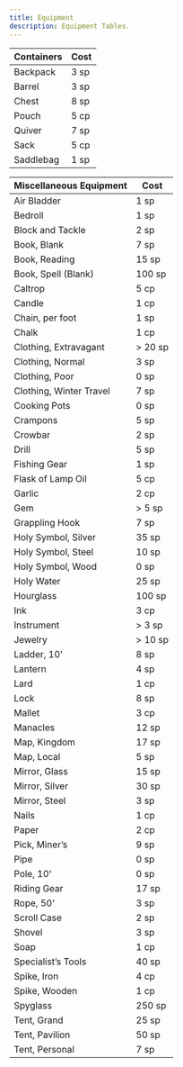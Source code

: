 ```yaml
---
title: Equipment
description: Equipment Tables.
---
```


| Containers | Cost |
| ---------- | ---- |
| Backpack   | 3 sp |
| Barrel     | 3 sp |
| Chest      | 8 sp |
| Pouch      | 5 cp |
| Quiver     | 7 sp |
| Sack       | 5 cp |
| Saddlebag  | 1 sp |

| Miscellaneous Equipment | Cost    |
| ----------------------- | ------- |
| Air Bladder             | 1 sp    |
| Bedroll                 | 1 sp    |
| Block and Tackle        | 2 sp    |
| Book, Blank             | 7 sp    |
| Book, Reading           | 15 sp   |
| Book, Spell (Blank)     | 100 sp  |
| Caltrop                 | 5 cp    |
| Candle                  | 1 cp    |
| Chain, per foot         | 1 sp    |
| Chalk                   | 1 cp    |
| Clothing, Extravagant   | > 20 sp |
| Clothing, Normal        | 3 sp    |
| Clothing, Poor          | 0 sp    |
| Clothing, Winter Travel | 7 sp    |
| Cooking Pots            | 0 sp    |
| Crampons                | 5 sp    |
| Crowbar                 | 2 sp    |
| Drill                   | 5 sp    |
| Fishing Gear            | 1 sp    |
| Flask of Lamp Oil       | 5 cp    |
| Garlic                  | 2 cp    |
| Gem                     | > 5 sp  |
| Grappling Hook          | 7 sp    |
| Holy Symbol, Silver     | 35 sp   |
| Holy Symbol, Steel      | 10 sp   |
| Holy Symbol, Wood       | 0 sp    |
| Holy Water              | 25 sp   |
| Hourglass               | 100 sp  |
| Ink                     | 3 cp    |
| Instrument              | > 3 sp  |
| Jewelry                 | > 10 sp |
| Ladder, 10'             | 8 sp    |
| Lantern                 | 4 sp    |
| Lard                    | 1 cp    |
| Lock                    | 8 sp    |
| Mallet                  | 3 cp    |
| Manacles                | 12 sp   |
| Map, Kingdom            | 17 sp   |
| Map, Local              | 5 sp    |
| Mirror, Glass           | 15 sp   |
| Mirror, Silver          | 30 sp   |
| Mirror, Steel           | 3 sp    |
| Nails                   | 1 cp    |
| Paper                   | 2 cp    |
| Pick, Miner’s           | 9 sp    |
| Pipe                    | 0 sp    |
| Pole, 10'               | 0 sp    |
| Riding Gear             | 17 sp   |
| Rope, 50'               | 3 sp    |
| Scroll Case             | 2 sp    |
| Shovel                  | 3 sp    |
| Soap                    | 1 cp    |
| Specialist’s Tools      | 40 sp   |
| Spike, Iron             | 4 cp    |
| Spike, Wooden           | 1 cp    |
| Spyglass                | 250 sp  |
| Tent, Grand             | 25 sp   |
| Tent, Pavilion          | 50 sp   |
| Tent, Personal          | 7 sp    |
